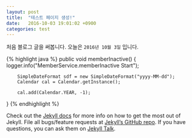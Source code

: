 ```yaml
---
layout: post
title:  "테스트 페이지 생성!"
date:   2016-10-03 19:01:02 +0900
categories: test
---
```

처음 블로그 글을 써봅니다.
오늘은 `2016년 10월 3일` 입니다.

{% highlight java %}
public void memberInactive() {
		logger.info("MemberService.memberInactive Start");
	
		SimpleDateFormat sdf = new SimpleDateFormat("yyyy-MM-dd");
		Calendar cal = Calendar.getInstance();
		
		cal.add(Calendar.YEAR, -1);
}
{% endhighlight %}

Check out the [Jekyll docs][jekyll-docs] for more info on how to get the most out of Jekyll. File all bugs/feature requests at [Jekyll’s GitHub repo][jekyll-gh]. If you have questions, you can ask them on [Jekyll Talk][jekyll-talk].

[jekyll-docs]: http://jekyllrb.com/docs/home
[jekyll-gh]:   https://github.com/jekyll/jekyll
[jekyll-talk]: https://talk.jekyllrb.com/
